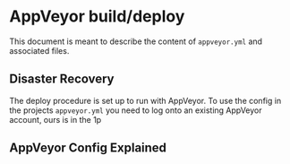 # AppVeyor build/deploy

This document is meant to describe the content of `appveyor.yml` and associated files.

## Disaster Recovery

The deploy procedure is set up to run with AppVeyor. To use the config in the projects `appveyor.yml` you need to log onto an existing AppVeyor account, ours is in the 1p

## AppVeyor Config Explained

